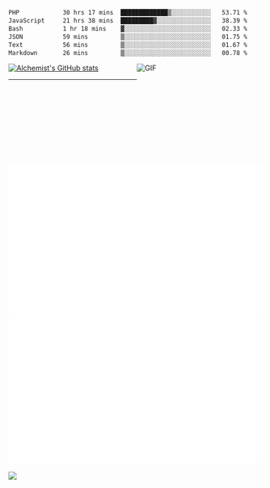 <!--START_SECTION:waka-->

```text
PHP            30 hrs 17 mins  █████████████▒░░░░░░░░░░░   53.71 %
JavaScript     21 hrs 38 mins  █████████▓░░░░░░░░░░░░░░░   38.39 %
Bash           1 hr 18 mins    ▓░░░░░░░░░░░░░░░░░░░░░░░░   02.33 %
JSON           59 mins         ▒░░░░░░░░░░░░░░░░░░░░░░░░   01.75 %
Text           56 mins         ▒░░░░░░░░░░░░░░░░░░░░░░░░   01.67 %
Markdown       26 mins         ▒░░░░░░░░░░░░░░░░░░░░░░░░   00.78 %
```

<!--END_SECTION:waka-->

[![Alchemist's GitHub stats](https://github-readme-stats.vercel.app/api?username=DrMaxis&show_icons=true&theme=outrun&count_private=true)](#)
<img align="right" alt="GIF" src="https://user-images.githubusercontent.com/5355808/139111924-210cc6fa-9fb1-4dac-929d-6324a5836a92.gif" width="250" height="200" />
<hr />

![](https://raw.githubusercontent.com/DrMaxis/github-stats-transparent/output/generated/overview.svg)
![](https://raw.githubusercontent.com/DrMaxis/github-stats-transparent/output/generated/languages.svg)

 
<a href="https://count.getloli.com/"><img src="https://count.getloli.com/get/@:maxis-the-alchemist?theme=rule34"></a>
<!-- https://count.getloli.com/get/@alchemist?theme=rule34 -->
<br>
